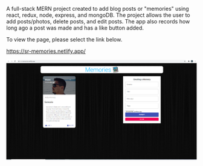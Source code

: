 A full-stack MERN project created to add blog posts or "memories" using react, redux, node, express, and mongoDB.
The project allows the user to add posts/photos, delete posts, and edit posts. The app also records how long ago a post was made and has a like button added.

To view the page, please select the link below.

https://sr-memories.netlify.app/

![](demo.png)